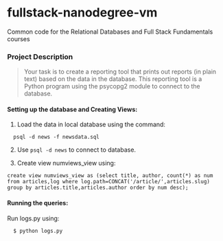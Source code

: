 fullstack-nanodegree-vm
=============

Common code for the Relational Databases and Full Stack Fundamentals courses
### Project Description
>Your task is to create a reporting tool that prints out reports (in plain text) based on the data in the database. This reporting tool is a Python program using the psycopg2 module to connect to the database.
  
#### Setting up the database and Creating Views:

  1. Load the data in local database using the command:
  
  ```
    psql -d news -f newsdata.sql
  ```
  2. Use `psql -d news` to connect to database.
  
  3. Create view numviews_view using:
  ```
create view numviews_view as (select title, author, count(*) as num from articles,log where log.path=CONCAT('/article/',articles.slug) group by articles.title,articles.author order by num desc);
  ```
#### Running the queries:
  Run logs.py using:
  ```
    $ python logs.py
  ```
